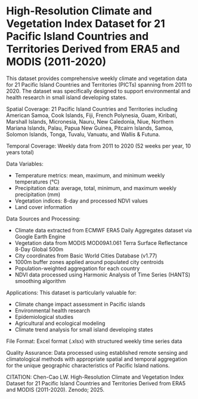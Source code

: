 # High-Resolution Climate and Vegetation Index Dataset for 21 Pacific Island Countries and Territories Derived from ERA5 and MODIS (2011-2020)

This dataset provides comprehensive weekly climate and vegetation data for 21 Pacific Island Countries and Territories (PICTs) spanning from 2011 to 2020. The dataset was specifically designed to support environmental and health research in small island developing states.

Spatial Coverage:
21 Pacific Island Countries and Territories including American Samoa, Cook Islands, Fiji, French Polynesia, Guam, Kiribati, Marshall Islands, Micronesia, Nauru, New Caledonia, Niue, Northern Mariana Islands, Palau, Papua New Guinea, Pitcairn Islands, Samoa, Solomon Islands, Tonga, Tuvalu, Vanuatu, and Wallis & Futuna.

Temporal Coverage:
Weekly data from 2011 to 2020 (52 weeks per year, 10 years total)

Data Variables:
- Temperature metrics: mean, maximum, and minimum weekly temperatures (°C)
- Precipitation data: average, total, minimum, and maximum weekly precipitation (mm)
- Vegetation indices: 8-day and processed NDVI values
- Land cover information

Data Sources and Processing:
- Climate data extracted from ECMWF ERA5 Daily Aggregates dataset via Google Earth Engine
- Vegetation data from MODIS MOD09A1.061 Terra Surface Reflectance 8-Day Global 500m
- City coordinates from Basic World Cities Database (v1.77)
- 1000m buffer zones applied around populated city centroids
- Population-weighted aggregation for each country
- NDVI data processed using Harmonic Analysis of Time Series (HANTS) smoothing algorithm

Applications:
This dataset is particularly valuable for:
- Climate change impact assessment in Pacific islands
- Environmental health research
- Epidemiological studies
- Agricultural and ecological modeling
- Climate trend analysis for small island developing states

File Format:
Excel format (.xlsx) with structured weekly time series data

Quality Assurance:
Data processed using established remote sensing and climatological methods with appropriate spatial and temporal aggregation for the unique geographic characteristics of Pacific Island nations.

CITATION:
Chen-Cao LW. High-Resolution Climate and Vegetation Index Dataset for 21 Pacific Island Countries and Territories Derived from ERA5 and MODIS (2011-2020). Zenodo; 2025. 
